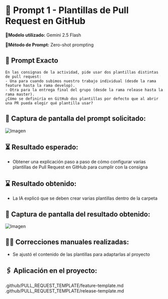 # 🔹 Prompt 1 - Plantillas de Pull Request en GitHub

📍**Modelo utilizado:** Gemini 2.5 Flash

📍**Método de Prompt:** Zero-shot prompting 

## 📝 Prompt Exacto

```
En las consignas de la actividad, pide usar dos plantillas distintas de pull request: 
- Una para cuando subimos nuestro trabajo individual (desde la rama feature hasta la rama develop). 
- Otra para la entrega final del grupo (desde la rama release hasta la rama master). 
¿Cómo se definiría en GitHub dos plantillas por defecto que al abrir una PR pueda elegir qué plantilla usar?
```

## 📸 Captura de pantalla del prompt solicitado:

![Imagen](https://drive.google.com/uc?export=view&id=1W_7CTou91OdTiXfzMVki5FGzy7WWkZ5K)

## ⏳ Resultado esperado: 
* Obtener una explicación paso a paso de cómo configurar varias plantillas de Pull Request en GitHub para cumplir con la consigna

## ⌛ Resultado obtenido:
* La IA explicó que se deben crear varias plantillas dentro de la carpeta

## 📸 Captura de pantalla del resultado obtenido:

![Imagen](https://drive.google.com/uc?export=view&id=19ecCwohy23VrpoozDeNrwo-SUd_TySoP)

## ✍🏼️ Correcciones manuales realizadas: 
* Se ajustó el contenido de las plantillas para adaptarlas al proyecto


## 🖇️ Aplicación en el proyecto:
.github/PULL_REQUEST_TEMPLATE/feature-template.md   
.github/PULL_REQUEST_TEMPLATE/release-template.md